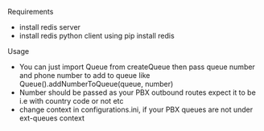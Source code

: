 Requirements
- install redis server
- install redis python client using pip install redis



Usage
- You can just import Queue from createQueue then pass queue number and phone number to add to queue like Queue().addNumberToQueue(queue, number)
- Number should be passed as your PBX outbound routes expect it to be i.e with country code or not etc
- change context in configurations.ini, if your PBX queues are not under ext-queues context